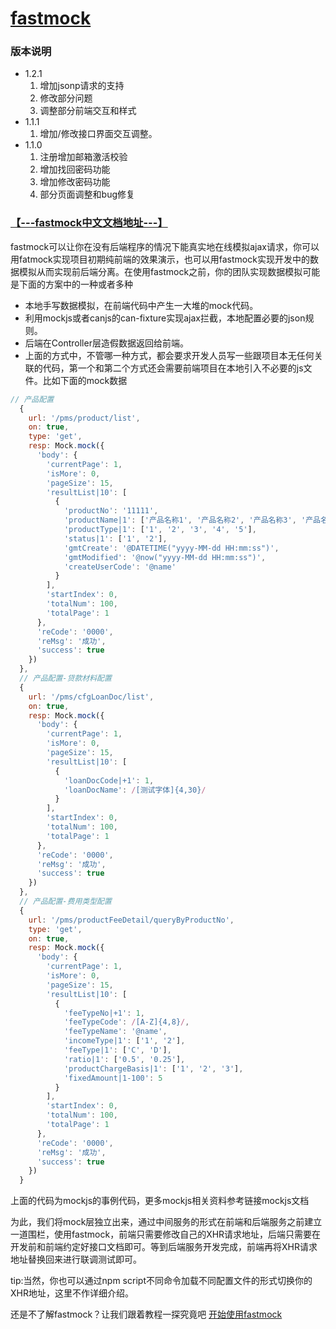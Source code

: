 # [fastmock](https://fmdocs.fastmock.site/book/)
### 版本说明
- 1.2.1
  1. 增加jsonp请求的支持
  2. 修改部分问题
  3. 调整部分前端交互和样式
- 1.1.1
  1. 增加/修改接口界面交互调整。
- 1.1.0 
  1. 注册增加邮箱激活校验
  2. 增加找回密码功能
  3. 增加修改密码功能
  4. 部分页面调整和bug修复
### [【---fastmock中文文档地址---】](https://fmdocs.fastmock.site/book/)
fastmock可以让你在没有后端程序的情况下能真实地在线模拟ajax请求，你可以用fatmock实现项目初期纯前端的效果演示，也可以用fastmock实现开发中的数据模拟从而实现前后端分离。在使用fastmock之前，你的团队实现数据模拟可能是下面的方案中的一种或者多种

- 本地手写数据模拟，在前端代码中产生一大堆的mock代码。
- 利用mockjs或者canjs的can-fixture实现ajax拦截，本地配置必要的json规则。
- 后端在Controller层造假数据返回给前端。
- 上面的方式中，不管哪一种方式，都会要求开发人员写一些跟项目本无任何关联的代码，第一个和第二个方式还会需要前端项目在本地引入不必要的js文件。比如下面的mock数据
~~~javascript
// 产品配置
  {
    url: '/pms/product/list',
    on: true,
    type: 'get',
    resp: Mock.mock({
      'body': {
        'currentPage': 1,
        'isMore': 0,
        'pageSize': 15,
        'resultList|10': [
          {
            'productNo': '11111',
            'productName|1': ['产品名称1', '产品名称2', '产品名称3', '产品名称4', '产品名称5'],
            'productType|1': ['1', '2', '3', '4', '5'],
            'status|1': ['1', '2'],
            'gmtCreate': '@DATETIME("yyyy-MM-dd HH:mm:ss")',
            'gmtModified': '@now("yyyy-MM-dd HH:mm:ss")',
            'createUserCode': '@name'
          }
        ],
        'startIndex': 0,
        'totalNum': 100,
        'totalPage': 1
      },
      'reCode': '0000',
      'reMsg': '成功',
      'success': true
    })
  },
  // 产品配置-贷款材料配置
  {
    url: '/pms/cfgLoanDoc/list',
    on: true,
    resp: Mock.mock({
      'body': {
        'currentPage': 1,
        'isMore': 0,
        'pageSize': 15,
        'resultList|10': [
          {
            'loanDocCode|+1': 1,
            'loanDocName': /[测试字体]{4,30}/
          }
        ],
        'startIndex': 0,
        'totalNum': 100,
        'totalPage': 1
      },
      'reCode': '0000',
      'reMsg': '成功',
      'success': true
    })
  },
  // 产品配置-费用类型配置
  {
    url: '/pms/productFeeDetail/queryByProductNo',
    type: 'get',
    on: true,
    resp: Mock.mock({
      'body': {
        'currentPage': 1,
        'isMore': 0,
        'pageSize': 15,
        'resultList|10': [
          {
            'feeTypeNo|+1': 1,
            'feeTypeCode': /[A-Z]{4,8}/,
            'feeTypeName': '@name',
            'incomeType|1': ['1', '2'],
            'feeType|1': ['C', 'D'],
            'ratio|1': ['0.5', '0.25'],
            'productChargeBasis|1': ['1', '2', '3'],
            'fixedAmount|1-100': 5
          }
        ],
        'startIndex': 0,
        'totalNum': 100,
        'totalPage': 1
      },
      'reCode': '0000',
      'reMsg': '成功',
      'success': true
    })
  }
~~~
上面的代码为mockjs的事例代码，更多mockjs相关资料参考链接mockjs文档

为此，我们将mock层独立出来，通过中间服务的形式在前端和后端服务之前建立一道围栏，使用fastmock，前端只需要修改自己的XHR请求地址，后端只需要在开发前和前端约定好接口文档即可。等到后端服务开发完成，前端再将XHR请求地址替换回来进行联调测试即可。

tip:当然，你也可以通过npm script不同命令加载不同配置文件的形式切换你的XHR地址，这里不作详细介绍。

还是不了解fastmock？让我们跟着教程一探究竟吧 [开始使用fastmock](https://fmdocs.fastmock.site/book/)
